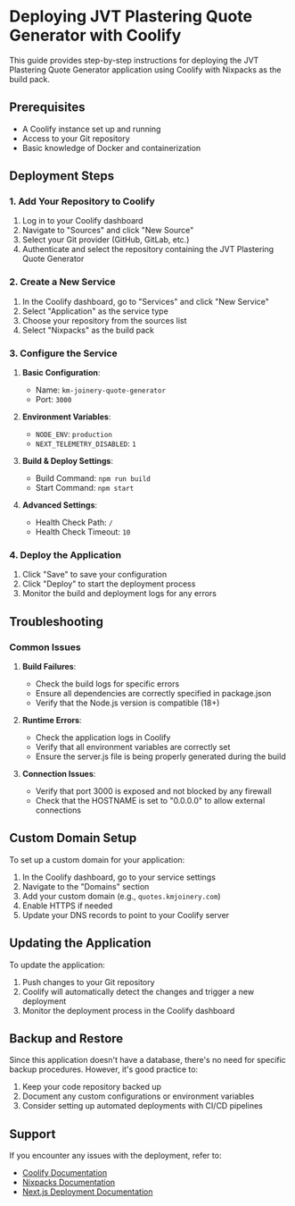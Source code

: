 # Deploying JVT Plastering Quote Generator with Coolify

This guide provides step-by-step instructions for deploying the JVT Plastering Quote Generator application using Coolify with Nixpacks as the build pack.

## Prerequisites

- A Coolify instance set up and running
- Access to your Git repository
- Basic knowledge of Docker and containerization

## Deployment Steps

### 1. Add Your Repository to Coolify

1. Log in to your Coolify dashboard
2. Navigate to "Sources" and click "New Source"
3. Select your Git provider (GitHub, GitLab, etc.)
4. Authenticate and select the repository containing the JVT Plastering Quote Generator

### 2. Create a New Service

1. In the Coolify dashboard, go to "Services" and click "New Service"
2. Select "Application" as the service type
3. Choose your repository from the sources list
4. Select "Nixpacks" as the build pack

### 3. Configure the Service

1. **Basic Configuration**:
   - Name: `km-joinery-quote-generator`
   - Port: `3000`

2. **Environment Variables**:
   - `NODE_ENV`: `production`
   - `NEXT_TELEMETRY_DISABLED`: `1`

3. **Build & Deploy Settings**:
   - Build Command: `npm run build`
   - Start Command: `npm start`

4. **Advanced Settings**:
   - Health Check Path: `/`
   - Health Check Timeout: `10`

### 4. Deploy the Application

1. Click "Save" to save your configuration
2. Click "Deploy" to start the deployment process
3. Monitor the build and deployment logs for any errors

## Troubleshooting

### Common Issues

1. **Build Failures**:
   - Check the build logs for specific errors
   - Ensure all dependencies are correctly specified in package.json
   - Verify that the Node.js version is compatible (18+)

2. **Runtime Errors**:
   - Check the application logs in Coolify
   - Verify that all environment variables are correctly set
   - Ensure the server.js file is being properly generated during the build

3. **Connection Issues**:
   - Verify that port 3000 is exposed and not blocked by any firewall
   - Check that the HOSTNAME is set to "0.0.0.0" to allow external connections

## Custom Domain Setup

To set up a custom domain for your application:

1. In the Coolify dashboard, go to your service settings
2. Navigate to the "Domains" section
3. Add your custom domain (e.g., `quotes.kmjoinery.com`)
4. Enable HTTPS if needed
5. Update your DNS records to point to your Coolify server

## Updating the Application

To update the application:

1. Push changes to your Git repository
2. Coolify will automatically detect the changes and trigger a new deployment
3. Monitor the deployment process in the Coolify dashboard

## Backup and Restore

Since this application doesn't have a database, there's no need for specific backup procedures. However, it's good practice to:

1. Keep your code repository backed up
2. Document any custom configurations or environment variables
3. Consider setting up automated deployments with CI/CD pipelines

## Support

If you encounter any issues with the deployment, refer to:

- [Coolify Documentation](https://coolify.io/docs)
- [Nixpacks Documentation](https://nixpacks.com/docs)
- [Next.js Deployment Documentation](https://nextjs.org/docs/deployment)
